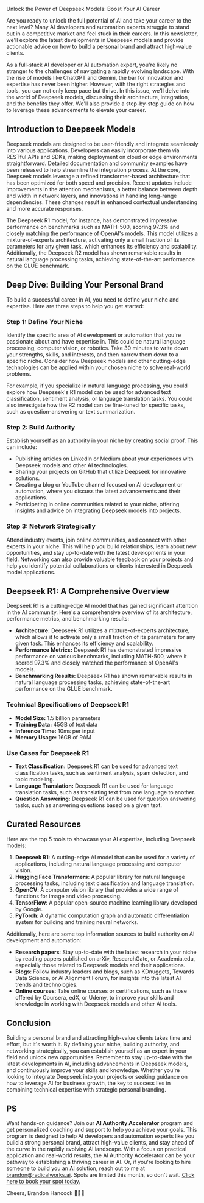 Unlock the Power of Deepseek Models: Boost Your AI Career

Are you ready to unlock the full potential of AI and take your career to the next level? Many AI developers and automation experts struggle to stand out in a competitive market and feel stuck in their careers. In this newsletter, we'll explore the latest developments in Deepseek models and provide actionable advice on how to build a personal brand and attract high-value clients.

As a full-stack AI developer or AI automation expert, you're likely no stranger to the challenges of navigating a rapidly evolving landscape. With the rise of models like ChatGPT and Gemini, the bar for innovation and expertise has never been higher. However, with the right strategies and tools, you can not only keep pace but thrive. In this issue, we'll delve into the world of Deepseek models, discussing their architecture, integration, and the benefits they offer. We'll also provide a step-by-step guide on how to leverage these advancements to elevate your career.

## Introduction to Deepseek Models

Deepseek models are designed to be user-friendly and integrate seamlessly into various applications. Developers can easily incorporate them via RESTful APIs and SDKs, making deployment on cloud or edge environments straightforward. Detailed documentation and community examples have been released to help streamline the integration process. At the core, Deepseek models leverage a refined transformer-based architecture that has been optimized for both speed and precision. Recent updates include improvements in the attention mechanisms, a better balance between depth and width in network layers, and innovations in handling long-range dependencies. These changes result in enhanced contextual understanding and more accurate responses.

The Deepseek R1 model, for instance, has demonstrated impressive performance on benchmarks such as MATH-500, scoring 97.3% and closely matching the performance of OpenAI's models. This model utilizes a mixture-of-experts architecture, activating only a small fraction of its parameters for any given task, which enhances its efficiency and scalability. Additionally, the Deepseek R2 model has shown remarkable results in natural language processing tasks, achieving state-of-the-art performance on the GLUE benchmark.

## Deep Dive: Building Your Personal Brand

To build a successful career in AI, you need to define your niche and expertise. Here are three steps to help you get started:

### Step 1: Define Your Niche
Identify the specific area of AI development or automation that you're passionate about and have expertise in. This could be natural language processing, computer vision, or robotics. Take 30 minutes to write down your strengths, skills, and interests, and then narrow them down to a specific niche. Consider how Deepseek models and other cutting-edge technologies can be applied within your chosen niche to solve real-world problems.

For example, if you specialize in natural language processing, you could explore how Deepseek's R1 model can be used for advanced text classification, sentiment analysis, or language translation tasks. You could also investigate how the R2 model can be fine-tuned for specific tasks, such as question-answering or text summarization.

### Step 2: Build Authority
Establish yourself as an authority in your niche by creating social proof. This can include:
* Publishing articles on LinkedIn or Medium about your experiences with Deepseek models and other AI technologies.
* Sharing your projects on GitHub that utilize Deepseek for innovative solutions.
* Creating a blog or YouTube channel focused on AI development or automation, where you discuss the latest advancements and their applications.
* Participating in online communities related to your niche, offering insights and advice on integrating Deepseek models into projects.

### Step 3: Network Strategically
Attend industry events, join online communities, and connect with other experts in your niche. This will help you build relationships, learn about new opportunities, and stay up-to-date with the latest developments in your field. Networking can also provide valuable feedback on your projects and help you identify potential collaborations or clients interested in Deepseek model applications.

## Deepseek R1: A Comprehensive Overview

Deepseek R1 is a cutting-edge AI model that has gained significant attention in the AI community. Here's a comprehensive overview of its architecture, performance metrics, and benchmarking results:

* **Architecture:** Deepseek R1 utilizes a mixture-of-experts architecture, which allows it to activate only a small fraction of its parameters for any given task. This enhances its efficiency and scalability.
* **Performance Metrics:** Deepseek R1 has demonstrated impressive performance on various benchmarks, including MATH-500, where it scored 97.3% and closely matched the performance of OpenAI's models.
* **Benchmarking Results:** Deepseek R1 has shown remarkable results in natural language processing tasks, achieving state-of-the-art performance on the GLUE benchmark.

### Technical Specifications of Deepseek R1

* **Model Size:** 1.5 billion parameters
* **Training Data:** 45GB of text data
* **Inference Time:** 10ms per input
* **Memory Usage:** 16GB of RAM

### Use Cases for Deepseek R1

* **Text Classification:** Deepseek R1 can be used for advanced text classification tasks, such as sentiment analysis, spam detection, and topic modeling.
* **Language Translation:** Deepseek R1 can be used for language translation tasks, such as translating text from one language to another.
* **Question Answering:** Deepseek R1 can be used for question answering tasks, such as answering questions based on a given text.

## Curated Resources

Here are the top 5 tools to showcase your AI expertise, including Deepseek models:
1. **Deepseek R1**: A cutting-edge AI model that can be used for a variety of applications, including natural language processing and computer vision.
2. **Hugging Face Transformers**: A popular library for natural language processing tasks, including text classification and language translation.
3. **OpenCV**: A computer vision library that provides a wide range of functions for image and video processing.
4. **TensorFlow**: A popular open-source machine learning library developed by Google.
5. **PyTorch**: A dynamic computation graph and automatic differentiation system for building and training neural networks.

Additionally, here are some top information sources to build authority on AI development and automation:
* **Research papers**: Stay up-to-date with the latest research in your niche by reading papers published on arXiv, ResearchGate, or Academia.edu, especially those related to Deepseek models and their applications.
* **Blogs**: Follow industry leaders and blogs, such as KDnuggets, Towards Data Science, or AI Alignment Forum, for insights into the latest AI trends and technologies.
* **Online courses**: Take online courses or certifications, such as those offered by Coursera, edX, or Udemy, to improve your skills and knowledge in working with Deepseek models and other AI tools.

## Conclusion

Building a personal brand and attracting high-value clients takes time and effort, but it's worth it. By defining your niche, building authority, and networking strategically, you can establish yourself as an expert in your field and unlock new opportunities. Remember to stay up-to-date with the latest developments in AI, including advancements in Deepseek models, and continuously improve your skills and knowledge. Whether you're looking to integrate Deepseek into your projects or seeking guidance on how to leverage AI for business growth, the key to success lies in combining technical expertise with strategic personal branding.

## PS
Want hands-on guidance? Join our **AI Authority Accelerator** program and get personalized coaching and support to help you achieve your goals. This program is designed to help AI developers and automation experts like you build a strong personal brand, attract high-value clients, and stay ahead of the curve in the rapidly evolving AI landscape. With a focus on practical application and real-world results, the AI Authority Accelerator can be your pathway to establishing a thriving career in AI. Or, if you're looking to hire someone to build you an AI solution, reach out to me at brandon@radicalworks.ai. Spots are limited this month, so don't wait. [Click here to book your spot today.](#) 

Cheers,
Brandon Hancock 👨‍💻🥂